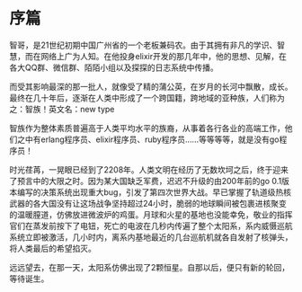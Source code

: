 # 序篇

智哥，是21世纪初期中国广州省的一个老板兼码农。由于其拥有非凡的学识、智慧，而在网络上广为人知。在他投身elixir开发的那几年中，他的思想、见解，在各大QQ群、微信群、陌陌小组以及探探的日志系统中传播。

而受其影响最深的那一批人，就像受了精的蒲公英，在岁月的长河中飘散，成长。最终在几十年后，逐渐在人类中形成了一个跨国籍，跨地域的亚种族，人们称为之：智族！英文名：new type

智族作为整体素质普遍高于人类平均水平的族裔，从事着各行各业的高端工作，他们之中有erlang程序员、elixir程序员、ruby程序员……等等等等，就是没有go程序员！

时光荏苒，一晃眼已经到了2208年。人类文明在经历了无数坎坷之后，终于迎来了预言中的大限之时。因为某大国缺乏军费，迟迟不升级的由200年前的go 0.1版本编写的决策系统出现重大bug，引发了第四次世界大战。早已掌握了轨道级热核武器的各大国没有让这场战争坚持超过24小时，脆弱的地球瞬间被包裹进核聚变的温暖膣道，仿佛放进微波炉的鸡蛋。月球和火星的基地也没能幸免，敬业的指挥官们在蒸发前按下了电钮，死亡的电波在几秒内传遍了整个太阳系，系内威慑巡航系统立即被激活，几小时内，离系内基地最近的几台巡航机就各自发射了核弹头，将人类最后的希望掐灭。

远远望去，在那一天，太阳系仿佛出现了2颗恒星。自那以后，便只有新的轮回，等待诞生。

